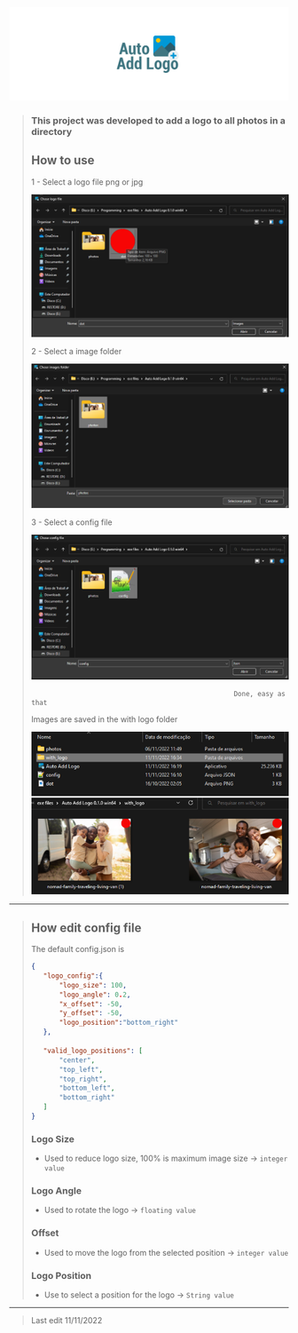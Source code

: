 <img src="images/banner.png">

>
> ### This project was developed to add a logo to all photos in a directory
> ## How to use
> 1 - Select a logo file png or jpg 
>
> <img src="images/img1.png">
>
> 2 - Select a image folder
>
> <img src="images/img2.png">
> 
> 3 - Select a config file
> 
> <img src="images/img3.png">
> 
>                                                        Done, easy as that
>
> Images are saved in the with logo folder
>
> <img src="images/img4.png"> 
> <img src="images/img5.png"> 
 ---- 
> ## How edit config file
> The default config.json is
> ````json
> {
>    "logo_config":{
>        "logo_size": 100,
>        "logo_angle": 0.2,
>        "x_offset": -50,
>        "y_offset": -50,
>        "logo_position":"bottom_right" 
>    },
>
>    "valid_logo_positions": [
>        "center",
>        "top_left",
>        "top_right",
>        "bottom_left",
>        "bottom_right"
>    ]
>}
> ````
>### Logo Size
> - Used to reduce logo size, 100% is maximum image size 
>-> ``integer value``
>###  Logo Angle
> - Used to rotate the logo -> ``floating value``
>
> ### Offset
> - Used to move the logo from the selected position ->  ``integer value``
> ### Logo Position
> - Use to select a position for the logo -> ``String value``
 --- 
 > Last edit  11/11/2022
 


